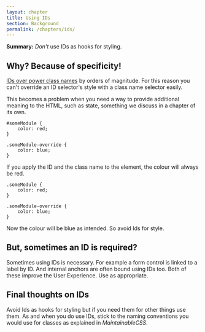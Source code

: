 ```yaml
---
layout: chapter
title: Using IDs
section: Background
permalink: /chapters/ids/
---
```


**Summary:** *Don't* use IDs as hooks for styling.

## Why? Because of specificity!

[IDs over power class names](http://www.w3.org/TR/css3-selectors/#specificity) by orders of magnitude. For this reason you can't override an ID selector's style with a class name selector easily.

This becomes a problem when you need a way to provide additional meaning to the HTML, such as state, something we discuss in a chapter of its own.

	#someModule {
		color: red;
	}

	.someModule-override {
		color: blue;
	}

If you apply the ID and the class name to the element, the colour will always be red.

	.someModule {
		color: red;
	}

	.someModule-override {
		color: blue;
	}

Now the colour will be blue as intended. So avoid Ids for style.

## But, sometimes an ID is required?

Sometimes using IDs is necessary. For example a form control is linked to a label by ID. And internal anchors are often bound using IDs too. Both of these improve the User Experience. Use as appropriate.

## Final thoughts on IDs

Avoid Ids as hooks for styling but if you need them for other things use them. As and when you do use IDs, stick to the naming conventions you would use for classes as explained in *MaintainableCSS*.